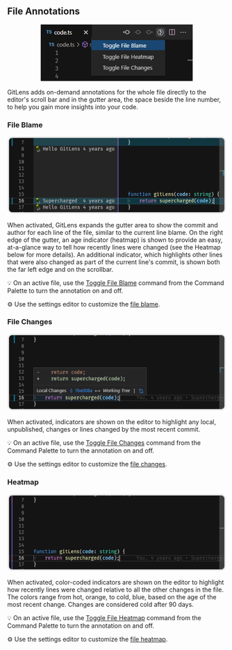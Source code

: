 ## File Annotations

<p align="center">
  <img src="../../images/docs/gutter-toggle.png" alt="Toggle File Annotations" />
</p>

GitLens adds on-demand annotations for the whole file directly to the editor's scroll bar and in the gutter area, the space beside the line number, to help you gain more insights into your code.

### File Blame

<p align="center">
  <img src="../../images/docs/gutter-blame.png" alt="File Blame" />
</p>

When activated, GitLens expands the gutter area to show the commit and author for each line of the file, similar to the current line blame. On the right edge of the gutter, an age indicator (heatmap) is shown to provide an easy, at-a-glance way to tell how recently lines were changed (see the Heatmap below for more details). An additional indicator, which highlights other lines that were also changed as part of the current line's commit, is shown both the far left edge and on the scrollbar.

💡 On an active file, use the [Toggle File Blame](command:workbench.action.quickOpen?%22>GitLens%3A%20Toggle%20File%20Blame%22) command from the Command Palette to turn the annotation on and off.

⚙️ Use the settings editor to customize the [file blame](command:gitlens.showSettingsPage?%22blame%22 'Jump to the File Blame settings').

### File Changes

<p align="center">
  <img src="../../images/docs/gutter-changes.png" alt="File Changes" />
</p>

When activated, indicators are shown on the editor to highlight any local, unpublished, changes or lines changed by the most recent commit.

💡 On an active file, use the [Toggle File Changes](command:workbench.action.quickOpen?%22>GitLens%3A%20Toggle%20File%20Changes%22) command from the Command Palette to turn the annotation on and off.

⚙️ Use the settings editor to customize the [file changes](command:gitlens.showSettingsPage?%22changes%22 'Jump to the File Changes settings').

### Heatmap

<p align="center">
  <img src="../../images/docs/gutter-heatmap.png" alt="File Heatmap" />
</p>

When activated, color-coded indicators are shown on the editor to highlight how recently lines were changed relative to all the other changes in the file. The colors range from hot, orange, to cold, blue, based on the age of the most recent change. Changes are considered cold after 90 days.

💡 On an active file, use the [Toggle File Heatmap](command:workbench.action.quickOpen?%22>GitLens%3A%20Toggle%20File%20Heatmap%22) command from the Command Palette to turn the annotation on and off.

⚙️ Use the settings editor to customize the [file heatmap](command:gitlens.showSettingsPage?%22heatmap%22 'Jump to the File Heatmap settings').
